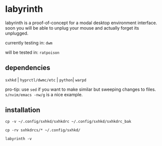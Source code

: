 # labyrinth
labyrinth is a proof-of-concept for a modal desktop environment interface. soon you will be able to unplug your mouse and actually forget its unplugged.   

currently testing in: `dwm`

will be tested in: `ratpoison`

## dependencies

`sxhkd` |
`hyprctl/dwmc/etc` |
`python`| 
`warpd` 

pro-tip: use `sed` if you want to make similar but sweeping changes to files. `s/nvim/emacs -nw/g` is a nice example. 

## installation

`cp -v ~/.config/sxhkd/sxhkdrc ~/.config/sxhkd/sxhkdrc_bak`

`cp -rv sxhkdrcs/* ~/.config/sxhkd/` 

`labyrinth -v`
